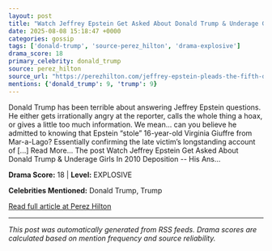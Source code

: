 ```yaml
---
layout: post
title: "Watch Jeffrey Epstein Get Asked About Donald Trump & Underage Girls In 2010 Deposition -- His Answer Says EVERYTHING!"
date: 2025-08-08 15:18:47 +0000
categories: gossip
tags: ['donald-trump', 'source-perez_hilton', 'drama-explosive']
drama_score: 18
primary_celebrity: donald_trump
source: perez_hilton
source_url: "https://perezhilton.com/jeffrey-epstein-pleads-the-fifth-donald-trump-young-girls-question/"
mentions: {'donald_trump': 9, 'trump': 9}
---
```


Donald Trump has been terrible about answering Jeffrey Epstein questions. He either gets irrationally angry at the reporter, calls the whole thing a hoax, or gives a little too much information. We mean… can you believe he admitted to knowing that Epstein “stole” 16-year-old Virginia Giuffre from Mar-a-Lago? Essentially confirming the late victim’s longstanding account of [...] Read More... The post Watch Jeffrey Epstein Get Asked About Donald Trump & Underage Girls In 2010 Deposition -- His Ans...

**Drama Score:** 18 | **Level:** EXPLOSIVE

**Celebrities Mentioned:** Donald Trump, Trump

[Read full article at Perez Hilton](https://perezhilton.com/jeffrey-epstein-pleads-the-fifth-donald-trump-young-girls-question/)

---
*This post was automatically generated from RSS feeds. Drama scores are calculated based on mention frequency and source reliability.*
